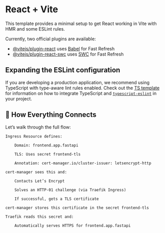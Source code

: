 # React + Vite

This template provides a minimal setup to get React working in Vite with HMR and some ESLint rules.

Currently, two official plugins are available:

- [@vitejs/plugin-react](https://github.com/vitejs/vite-plugin-react/blob/main/packages/plugin-react) uses [Babel](https://babeljs.io/) for Fast Refresh
- [@vitejs/plugin-react-swc](https://github.com/vitejs/vite-plugin-react/blob/main/packages/plugin-react-swc) uses [SWC](https://swc.rs/) for Fast Refresh

## Expanding the ESLint configuration

If you are developing a production application, we recommend using TypeScript with type-aware lint rules enabled. Check out the [TS template](https://github.com/vitejs/vite/tree/main/packages/create-vite/template-react-ts) for information on how to integrate TypeScript and [`typescript-eslint`](https://typescript-eslint.io) in your project.

## 🔁 How Everything Connects

Let’s walk through the full flow:

    Ingress Resource defines:

        Domain: frontend.app.fastapi

        TLS: Uses secret frontend-tls

        Annotation: cert-manager.io/cluster-issuer: letsencrypt-http

    cert-manager sees this and:

        Contacts Let’s Encrypt

        Solves an HTTP-01 challenge (via Traefik Ingress)

        If successful, gets a TLS certificate

    cert-manager stores this certificate in the secret frontend-tls

    Traefik reads this secret and:

        Automatically serves HTTPS for frontend.app.fastapi